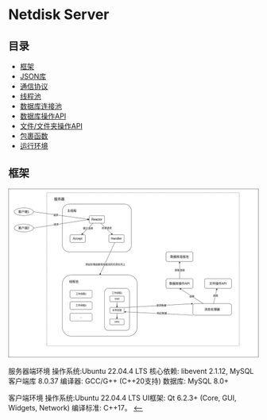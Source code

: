 # Netdisk Server

## 目录
* [框架](#框架)
* [JSON库](json/README.md)
* [通信协议](msg/README.md)
* [线程池](threadpool/README.md)
* [数据库连接池](mysql/README.md)
* [数据库操作API](idatabase/README.md)
* [文件/文件夹操作API](ifilefolder/README.md)
* [包裹函数](wrap/README.md)
* [运行环境](#运行环境)

<span id="框架"></span>
## 框架
![服务器框架图](../DemoImages/ServerFramework.png)

<span id="运行环境"></span>
服务器端环境
操作系统:Ubuntu 22.04.4 LTS
核心依赖: libevent 2.1.12, MySQL客户端库 8.0.37
编译器: GCC/G++ (C++20支持)
数据库: MySQL 8.0+

客户端环境
操作系统:Ubuntu 22.04.4 LTS
UI框架: Qt 6.2.3+ (Core, GUI, Widgets, Network)
编译标准: C++17。
[<--](../README.md)
